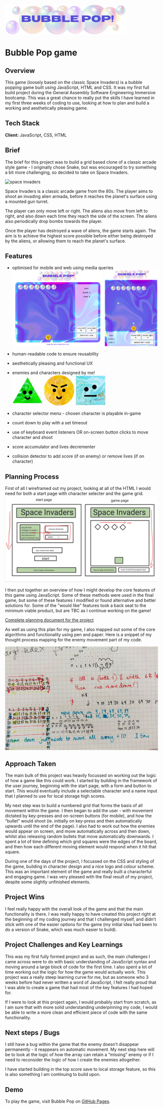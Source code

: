 ![bubble pop](assets/images/bubble-header.png)

# Bubble Pop game

## Overview

This game (loosely based on the classic Space Invaders) is a bubble popping game built using JavaScript, HTML and CSS. It was my first full build project during the General Assembly Software Engineering Immersive bootcamp. This was a great chance to really put the skills I have learned in my first three weeks of coding to use, looking at how to plan and build a working and aesthetically pleasing game.

## Tech Stack

**Client:** JavaScript, CSS, HTML

## Brief

The brief for this project was to build a grid based clone of a classic arcade style game - I originally chose Snake, but was encouraged to try something a bit more challenging, so decided to take on Space Invaders.

![space invaders](https://media.git.generalassemb.ly/user/15120/files/daf26380-fec9-11e8-9276-dd4cee934d49)
 
Space Invaders is a classic arcade game from the 80s. The player aims to shoot an invading alien armada, before it reaches the planet's surface using a mounted gun turret.
 
The player can only move left or right. The aliens also move from left to right, and also down each time they reach the side of the screen. The aliens also periodically drop bombs towards the player.
 
Once the player has destroyed a wave of aliens, the game starts again. The aim is to achieve the highest score possible before either being destroyed by the aliens, or allowing them to reach the planet's surface.

## Features

- optimised for mobile and web using media queries
<br><img src="plan/widescreen.png" height ="250px" alt="full screen"> <img src="plan/mobile.png" height ="250px" alt="mobile">

- human-readable code to ensure reusability
- aesthetically pleasing and functional UX
- enemies and characters designed by me!
<br>![triangle character](assets/images/characters/triangle.png) ![circle character](assets/images/characters/circle.png) ![square character](assets/images/characters/square.png)

- character selector menu - chosen character is playable in-game
- count down to play with a set timeout
- use of keyboard event listeners OR on-screen button clicks to move character and shoot
- score accumulator and lives decrementer
- collision detector to add score (if on enemy) or remove lives (if on character)

  
## Planning Process

First of all I wireframed out my project, looking at all of the HTML I would need for both a start page with character selecter and the game grid.
![space invaders plan](/plan/Wireframe.png)

I then put together an overview of how I might develop the core features of this game using JavaScript. Some of these methods were used in the final game, but some of these features I modified or found alternative and better solutions for. Some of the "would like" features took a back seat to the minimum viable product, but are TBC as I continue working on the game!

[Complete planning document for the project](plan/Space-invaders-plan.md)

As well as using this plan for my game, I also mapped out some of the core algorithms and functionality using pen and paper. Here is a snippet of my thought process mapping for the enemy movement part of my code.

  ![enemy movement plan](/plan/enemymovement.jpg)

## Approach Taken

The main bulk of this project was heavily focussed on working out the logic of how a game like this could work. I started by building in the framework of the user journey, beginning with the start page, with a form and button to start. This would eventually include a selectable character and a name input that I planned to use for local storage high scores.

My next step was to build a numbered grid that forms the basis of all movement within the game. I then began to add the user - with movement dictated by key-presses and on-screen buttons (for mobile), and how the “bullet” would shoot (ie. initially on key-press and then automatically upwards until the end of the page). I also had to work out how the enemies would appear on screen, and move automatically across and then down, whilst also releasing random bullets that move automatically downwards. I spent a lot of time defining which grid squares were the edges of the board, and then how each different moving element would respond when it hit that square.

During one of the days of the project, I focussed on the CSS and styling of the game, building in character design and a nice logo and colour scheme. This was an important element of the game and really built a characterful and engaging game. I was very pleased with the final result of my project, despite some slightly unfinished elements.

## Project Wins

I feel really happy with the overall look of the game and that the main functionality is there. I was really happy to have created this project right at the beginning of my coding journey and that I challenged myself, and didn’t stick with one of the easier options for the game (my initial idea had been to do a version of Snake, which was much easier to build).

## Project Challenges and Key Learnings

This was my first fully formed project and as such, the main challenges I came across were to do with basic understanding of JavaScript syntax and moving around a large block of code for the first time. I also spent a lot of time working out the logic for how the game would actually work. This project was a really steep learning curve for me, but as someone who 3 weeks before had never written a word of JavaScript, I felt really proud that I was able to create a game that had most of the key features I had hoped for.

If I were to look at this project again, I would probably start from scratch, as I am sure that with more solid understanding underpinning my code, I would be able to write a more clean and efficient piece of code with the same functionality.

## Next steps / Bugs

I still have a bug within the game that the enemy doesn’t disappear permanently - it reappears on automatic movement. My next step here will be to look at the logic of how the array can retain a “missing” enemy or if I need to reconsider the logic of how I create the enemies altogether.

I have started building in the top score save to local storage feature, so this is also something I am continuing to build upon.

## Demo

To play the game, visit Bubble Pop on [GitHub Pages](https://kate-lab.github.io/Bubble-Pop/).
